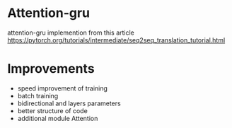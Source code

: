 # Attention-gru
attention-gru implemention from this article https://pytorch.org/tutorials/intermediate/seq2seq_translation_tutorial.html
# Improvements
- speed improvement of training
- batch training
- bidirectional and layers parameters
- better structure of code
- additional module Attention

